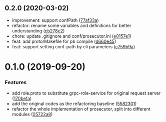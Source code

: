 ## 0.2.0 (2020-03-02)

* improvement: support confPath ([77af33a](https://github.com/moooofly/dms-prosecutor/commit/77af33a))
* refactor: rename some variables and definitions for better understanding ([cb278e2](https://github.com/moooofly/dms-prosecutor/commit/cb278e2))
* chore: update .gitignore and conf/prosecutor.ini ([e0157e1](https://github.com/moooofly/dms-prosecutor/commit/e0157e1))
* feat: add proto/Makefile for pb compile ([d660e45](https://github.com/moooofly/dms-prosecutor/commit/d660e45))
* feat: support setting conf-path by cli parameters ([c759b9a](https://github.com/moooofly/dms-prosecutor/commit/c759b9a))



# 0.1.0 (2019-09-20)


### Features

* add role.proto to substitute grpc-role-service for original request server ([170befa](https://github.com/moooofly/dms-prosecutor/commit/170befa))
* add the original codes as the refactoring baseline ([5582301](https://github.com/moooofly/dms-prosecutor/commit/5582301))
* refactor the whole implementation of prosecutor, split into different modules ([05722a8](https://github.com/moooofly/dms-prosecutor/commit/05722a8))



